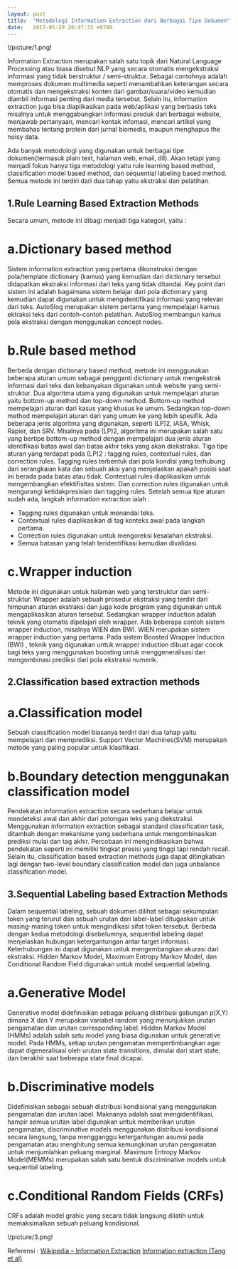 ```yaml
---
layout: post
title:  "Metodologi Information Extraction dari Berbagai Tipe Dokumen"
date:   2017-05-29 20:47:33 +0700
---
```


!/picture/1.png!

Information Extraction merupakan salah satu topik dari Natural Language Processing atau biasa disebut NLP yang secara otomatis mengekstraksi informasi yang tidak berstruktur / semi-struktur. Sebagai contohnya adalah memproses dokumen multimedia seperti menambahkan keterangan secara otomatis dan mengekstraksi konten dari gambar/suara/video kemudian diambil informasi penting dari media tersebut. Selain itu, information extraction juga bisa diaplikasikan pada web/aplikasi yang berbasis teks misalnya untuk menggabungkan informasi produk dari berbagai website, menjawab pertanyaan, mencari kontak infomasi, mencari artikel yang membahas tentang protein dari jurnal biomedis, maupun menghapus the noisy data.

Ada banyak metodologi yang digunakan untuk berbagai tipe dokumen(termasuk plain text, halaman web, email, dll). Akan tetapi  yang menjadi fokus hanya tiga metodologi yaitu rule learning based method, classification model based method, dan sequential labeling based method. Semua metode ini terdiri dari dua tahap yaitu ekstraksi dan pelatihan.

## 1.Rule Learning Based Extraction Methods
Secara umum, metode ini dibagi menjadi tiga kategori, yaitu :
# a.Dictionary based method
Sistem information extraction yang pertama dikonstruksi dengan pola/template dictionary (kamus) yang kemudian dari dictionary tersebut didapatkan ekstraksi informasi dari teks yang tidak ditandai. Key point dari sistem ini adalah bagaimana sistem belajar dari pola dictionary yang kemudian dapat digunakan untuk mengidentifikasi informasi yang relevan dari teks.
AutoSlog merupakan sistem pertama yang mempelajari kamus ektraksi teks dari contoh-contoh pelatihan. AutoSlog membangun kamus pola ekstraksi dengan menggunakan concept nodes.
# b.Rule based method
Berbeda dengan dictionary based method, metode ini menggunakan beberapa aturan umum sebagai pengganti dictionary untuk mengekstrak informasi dari teks dan kebanyakan digunakan untuk website yang semi-struktur. Dua algoritma utama yang digunakan untuk mempelajari aturan yaitu bottom-up method dan top-down method. Bottom-up method mempelajari aturan dari kasus yang khusus ke umum. Sedangkan top-down method mempelajari aturan dari yang umum ke yang lebih spesifik. Ada beberapa jenis algoritma yang digunakan, seperti (LP)2,  iASA, Whisk, Rapier, dan SRV. 
Misalnya pada (LP)2, algoritma ini merupakan salah satu yang bertipe bottom-up method dengan mempelajari dua jenis aturan identifikasi batas awal dan batas akhir teks yang akan diekstraksi. Tiga tipe aturan yang terdapat pada (LP)2 : tagging rules, contextual rules, dan correction rules. Tagging rules terbentuk dari pola kondisi yang terhubung dari serangkaian kata dan sebuah aksi yang menjelaskan apakah posisi saat ini berada pada batas atau tidak. Contextual rules diaplikasikan untuk mengembangkan efektifisitas sistem. Dan correction rules digunakan untuk mengurangi ketidakpresisian dari tagging rules.
Setelah semua tipe aturan sudah ada, langkah information extraction ialah :
* Tagging rules digunakan untuk menandai teks.
* Contextual rules diaplikasikan di tag konteks awal pada langkah pertama.
* Correction rules digunakan untuk mengoreksi kesalahan ekstraksi.
* Semua batasan yang telah teridentifikasi kemudian divalidasi.
# c.Wrapper induction
Metode ini digunakan untuk halaman web yang terstruktur dan semi-struktur. Wrapper adalah sebuah prosedur ekstraksi yang terdiri dari himpunan aturan ekstraksi dan juga kode program yang digunakan untuk mengaplikasikan aturan tersebut. Sedangkan wrapper induction adalah teknik  yang otomatis dipelajari oleh wrapper. Ada beberapa contoh sistem wrapper induction, misalnya  WIEN dan BWI. WIEN merupakan sistem wrapper induction yang pertama. Pada sistem Boosted Wrapper Induction (BWI) , teknik yang digunakan untuk wrapper induction dibuat agar cocok bagi teks yang menggunakan boosting untuk menggeneralisasi dan mengombinasi prediksi dari pola ekstraksi numerik.


## 2.Classification based extraction methods
# a.Classification model
Sebuah classification model biasanya terdiri dari dua tahap yaitu mempelajari dan memprediksi. Support Vector Machines(SVM) merupakan metode yang paling popular untuk klasifikasi. 
# b.Boundary detection menggunakan classification model
Pendekatan information extraction secara sederhana belajar untuk mendeteksi awal dan akhir dari potongan teks yang diekstraksi. Menggunakan information extraction sebagai standard classification task, ditambah dengan mekanisme yang sederhana untuk mengombinasikan prediksi mulai dan tag akhir. Percobaan ini mengindikasikan bahwa pendekatan seperti ini memiliki tingkat presisi yang tinggi tapi rendah recall.
Selain itu, classification based extraction methods juga dapat ditingkatkan lagi dengan two-level boundary classification model dan juga unbalance classification model.


## 3.Sequential Labeling based Extraction Methods
Dalam sequential labeling, sebuah dokumen dilihat sebagai sekumpulan token yang terurut dan sebuah urutan dari label-label ditugaskan untuk masing-masing token untuk mengindikasi sifat token tersebut.
Berbeda dengan kedua metodologi disebelumnya, sequential labeling dapat menjelaskan hubungan ketergantungan antar target informasi. Keterhubungan ini dapat digunakan untuk mengembangkan akurasi dari ekstraksi. Hidden Markov Model, Maximum Entropy Markov Model, dan Conditional Random Field digunakan untuk model sequential labeling.
# a.Generative Model
Generative model didefinisikan sebagai peluang distribusi gabungan p(X,Y) dimana X dan Y merupakan variabel random yang menunjukkan urutan pengamatan dan urutan corresponding label. Hidden Markov Model (HMMs) adalah salah satu model yang biasa digunakan untuk generative model. Pada HMMs, setiap urutan pengamatan mempertimbangkan agar dapat digeneralisasi oleh urutan state transitions, dimulai dari start state, dan berakhir saat beberapa state final dicapai.
# b.Discriminative models
Didefinisikan sebagai sebuah distribusi kondisional yang menggunakan pengamatan dan urutan label. Maknanya adalah saat mengidentifikasi, hampir semua urutan label digunakan untuk memberikan urutan pengamatan, discriminative models menggunakan distribusi kondisional secara langsung, tanpa mengganggu ketergantungan asumsi pada pengamatan atau menghitung semua kemungkinan urutan pengamatan untuk menjumlahkan peluang marginal.  Maximum Entropy Markov Model(MEMMs) merupakan salah satu bentuk discriminative models untuk sequential labeling.
# c.Conditional Random Fields (CRFs)
CRFs adalah model grahic yang secara tidak langsung dilatih untuk memaksimalkan sebuah peluang kondisional.

!/picture/3.png!

Referensi :
[Wikipedia – Information Extraction](https://en.wikipedia.org/wiki/Information_extraction)
[Information extraction (Tang et al)](http://keg.cs.tsinghua.edu.cn/jietang/publications/Tang-et-al-Information_Extraction.pdf) 
